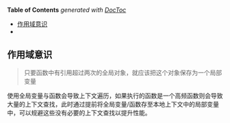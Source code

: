 <!-- START doctoc generated TOC please keep comment here to allow auto update -->
<!-- DON'T EDIT THIS SECTION, INSTEAD RE-RUN doctoc TO UPDATE -->
**Table of Contents**  *generated with [DocToc](https://github.com/thlorenz/doctoc)*

- [作用域意识](#%E4%BD%9C%E7%94%A8%E5%9F%9F%E6%84%8F%E8%AF%86)
- [](#)

<!-- END doctoc generated TOC please keep comment here to allow auto update -->

## 作用域意识

> 只要函数中有引用超过两次的全局对象，就应该把这个对象保存为一个局部变量

使用全局变量与函数会导致上下文遍历，如果执行的函数是一个高频函数则会导致大量的上下文查找，此时通过提前将全局变量/函数存至本地上下文中的局部变量中，可以规避这些没有必要的上下文查找以提升性能。

## 